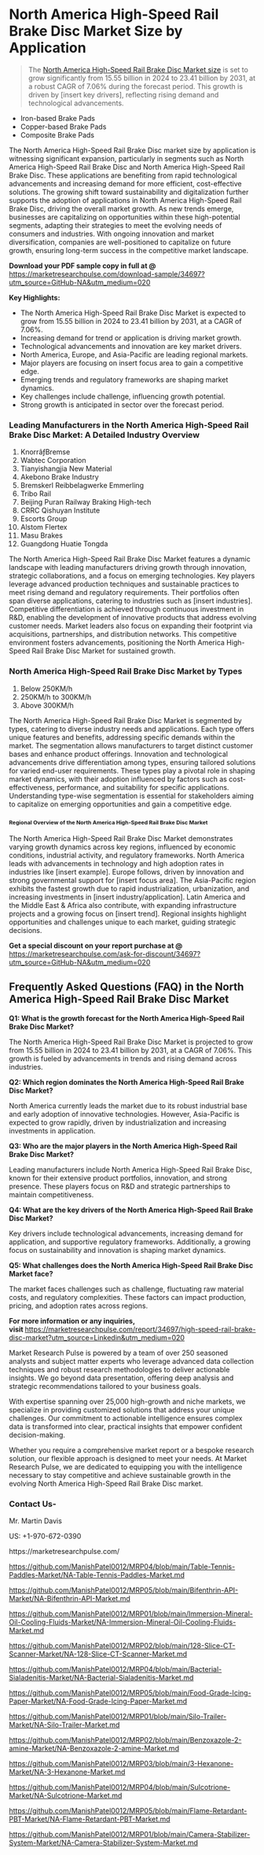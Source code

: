 <h1>North America High-Speed Rail Brake Disc Market&nbsp;Size by Application</h1><blockquote><p>The <a href="https://marketresearchpulse.com/download-sample/34697?utm_source=GitHub-NA&amp;utm_medium=020">North America High-Speed Rail Brake Disc Market size</a> is set to grow significantly from 15.55 billion in 2024 to 23.41 billion by 2031, at a robust CAGR of 7.06% during the forecast period. This growth is driven by [insert key drivers], reflecting rising demand and technological advancements.</p></blockquote><ul><li>Iron-based Brake Pads<li> Copper-based Brake Pads<li> Composite Brake Pads</li></ul><p>The North America High-Speed Rail Brake Disc market size by application is witnessing significant expansion, particularly in segments such as North America High-Speed Rail Brake Disc and North America High-Speed Rail Brake Disc. These applications are benefiting from rapid technological advancements and increasing demand for more efficient, cost-effective solutions. The growing shift toward sustainability and digitalization further supports the adoption of applications in North America High-Speed Rail Brake Disc, driving the overall market growth. As new trends emerge, businesses are capitalizing on opportunities within these high-potential segments, adapting their strategies to meet the evolving needs of consumers and industries. With ongoing innovation and market diversification, companies are well-positioned to capitalize on future growth, ensuring long-term success in the competitive market landscape.</p><p><strong>Download your PDF sample copy in full at @ </strong><a href="https://marketresearchpulse.com/download-sample/34697?utm_source=GitHub-NA&amp;utm_medium=020">https://marketresearchpulse.com/download-sample/34697?utm_source=GitHub-NA&amp;utm_medium=020</a></p><p><strong>Key Highlights: </strong></p><ul><li>The North America High-Speed Rail Brake Disc Market is expected to grow from 15.55 billion in 2024 to 23.41 billion by 2031, at a CAGR of 7.06%.</li><li>Increasing demand for trend or application is driving market growth.</li><li>Technological advancements and innovation are key market drivers.</li><li>North America, Europe, and Asia-Pacific are leading regional markets.</li><li>Major players are focusing on insert focus area to gain a competitive edge.</li><li>Emerging trends and regulatory frameworks are shaping market dynamics.</li><li>Key challenges include challenge, influencing growth potential.</li><li>Strong growth is anticipated in sector over the forecast period.</li></ul><h3>Leading Manufacturers in the North America High-Speed Rail Brake Disc Market: A Detailed Industry Overview</h3><ol><li>KnorrâƒBremse</li><li>Wabtec Corporation</li><li>Tianyishangjia New Material</li><li>Akebono Brake Industry</li><li>Bremskerl Reibbelagwerke Emmerling</li><li>Tribo Rail</li><li>Beijing Puran Railway Braking High-tech</li><li>CRRC Qishuyan Institute</li><li>Escorts Group</li><li>Alstom Flertex</li><li>Masu Brakes</li><li>Guangdong Huatie Tongda</li></ol><div class="flex max-w-full flex-col flex-grow"><div class="min-h-8 text-message flex w-full flex-col items-end gap-2 whitespace-normal break-words [.text-message+&amp;]:mt-5" dir="auto" data-message-author-role="assistant" data-message-id="fd8432e4-4910-450d-b182-61b7bfb0a01f" data-message-model-slug="gpt-4o"><div class="flex w-full flex-col gap-1 empty:hidden first:pt-[3px]"><div class="markdown prose w-full break-words dark:prose-invert light"><p>The North America High-Speed Rail Brake Disc Market features a dynamic landscape with leading manufacturers driving growth through innovation, strategic collaborations, and a focus on emerging technologies. Key players leverage advanced production techniques and sustainable practices to meet rising demand and regulatory requirements. Their portfolios often span diverse applications, catering to industries such as [insert industries]. Competitive differentiation is achieved through continuous investment in R&amp;D, enabling the development of innovative products that address evolving customer needs. Market leaders also focus on expanding their footprint via acquisitions, partnerships, and distribution networks. This competitive environment fosters advancements, positioning the North America High-Speed Rail Brake Disc Market for sustained growth.</p></div></div></div></div><h3>North America High-Speed Rail Brake Disc Market by Types</h3><ol><li>Below 250KM/h<li> 250KM/h to 300KM/h<li> Above 300KM/h</li></ol><div class="flex max-w-full flex-col flex-grow"><div class="min-h-8 text-message flex w-full flex-col items-end gap-2 whitespace-normal break-words [.text-message+&amp;]:mt-5" dir="auto" data-message-author-role="assistant" data-message-id="084470be-0bb7-4664-bddf-5156b4f41249" data-message-model-slug="gpt-4o-mini"><div class="flex w-full flex-col gap-1 empty:hidden first:pt-[3px]"><div class="markdown prose w-full break-words dark:prose-invert light"><p>The North America High-Speed Rail Brake Disc Market is segmented by types, catering to diverse industry needs and applications. Each type offers unique features and benefits, addressing specific demands within the market. The segmentation allows manufacturers to target distinct customer bases and enhance product offerings. Innovation and technological advancements drive differentiation among types, ensuring tailored solutions for varied end-user requirements. These types play a pivotal role in shaping market dynamics, with their adoption influenced by factors such as cost-effectiveness, performance, and suitability for specific applications. Understanding type-wise segmentation is essential for stakeholders aiming to capitalize on emerging opportunities and gain a competitive edge.</p></div></div></div></div><h3><span style="font-size: 11px;">Regional Overview of the North America High-Speed Rail Brake Disc Market</span></h3><div class="flex max-w-full flex-col flex-grow"><div class="min-h-8 text-message flex w-full flex-col items-end gap-2 whitespace-normal break-words [.text-message+&amp;]:mt-5" dir="auto" data-message-author-role="assistant" data-message-id="e9038762-ce64-4e30-91c9-9bd413514231" data-message-model-slug="gpt-4o-mini"><div class="flex w-full flex-col gap-1 empty:hidden first:pt-[3px]"><div class="markdown prose w-full break-words dark:prose-invert light"><p>The North America High-Speed Rail Brake Disc Market demonstrates varying growth dynamics across key regions, influenced by economic conditions, industrial activity, and regulatory frameworks. North America leads with advancements in technology and high adoption rates in industries like [insert example]. Europe follows, driven by innovation and strong governmental support for [insert focus area]. The Asia-Pacific region exhibits the fastest growth due to rapid industrialization, urbanization, and increasing investments in [insert industry/application]. Latin America and the Middle East &amp; Africa also contribute, with expanding infrastructure projects and a growing focus on [insert trend]. Regional insights highlight opportunities and challenges unique to each market, guiding strategic decisions.</p></div></div></div></div><p><strong>Get a special discount on your report purchase at @ </strong><a href="https://marketresearchpulse.com/ask-for-discount/34697?utm_source=GitHub-NA&amp;utm_medium=020">https://marketresearchpulse.com/ask-for-discount/34697?utm_source=GitHub-NA&amp;utm_medium=020</a></p><h2>Frequently Asked Questions (FAQ) in the North America High-Speed Rail Brake Disc Market</h2><p><strong>Q1: What is the growth forecast for the North America High-Speed Rail Brake Disc Market?</strong></p><p>The North America High-Speed Rail Brake Disc Market is projected to grow from 15.55 billion in 2024 to 23.41 billion by 2031, at a CAGR of 7.06%. This growth is fueled by advancements in trends and rising demand across industries.</p><p><strong>Q2: Which region dominates the North America High-Speed Rail Brake Disc Market?</strong></p><p>North America currently leads the market due to its robust industrial base and early adoption of innovative technologies. However, Asia-Pacific is expected to grow rapidly, driven by industrialization and increasing investments in application.</p><p><strong>Q3: Who are the major players in the North America High-Speed Rail Brake Disc Market?</strong></p><p>Leading manufacturers include North America High-Speed Rail Brake Disc, known for their extensive product portfolios, innovation, and strong presence. These players focus on R&amp;D and strategic partnerships to maintain competitiveness.</p><p><strong>Q4: What are the key drivers of the North America High-Speed Rail Brake Disc Market?</strong></p><p>Key drivers include technological advancements, increasing demand for application, and supportive regulatory frameworks. Additionally, a growing focus on sustainability and innovation is shaping market dynamics.</p><p><strong>Q5: What challenges does the North America High-Speed Rail Brake Disc Market face?</strong></p><p>The market faces challenges such as challenge, fluctuating raw material costs, and regulatory complexities. These factors can impact production, pricing, and adoption rates across regions.</p><p><strong>For more information or any inquiries, visit&nbsp;</strong><a href="https://marketresearchpulse.com/report/34697/high-speed-rail-brake-disc-market?utm_source=Linkedin&utm_medium=020">https://marketresearchpulse.com/report/34697/high-speed-rail-brake-disc-market?utm_source=Linkedin&utm_medium=020</a></p><p>Market Research Pulse is powered by a team of over 250 seasoned analysts and subject matter experts who leverage advanced data collection techniques and robust research methodologies to deliver actionable insights. We go beyond data presentation, offering deep analysis and strategic recommendations tailored to your business goals.</p><p>With expertise spanning over 25,000 high-growth and niche markets, we specialize in providing customized solutions that address your unique challenges. Our commitment to actionable intelligence ensures complex data is transformed into clear, practical insights that empower confident decision-making.</p><p>Whether you require a comprehensive market report or a bespoke research solution, our flexible approach is designed to meet your needs. At Market Research Pulse, we are dedicated to equipping you with the intelligence necessary to stay competitive and achieve sustainable growth in the evolving North America High-Speed Rail Brake Disc market.</p><h3><strong>Contact Us-</strong></h3><p>Mr. Martin Davis</p><p>US: +1-970-672-0390</p><p>https://marketresearchpulse.com/</p><p><a href="https://github.com/ManishPatel0012/MRP04/blob/main/Table-Tennis-Paddles-Market/NA-Table-Tennis-Paddles-Market.md">https://github.com/ManishPatel0012/MRP04/blob/main/Table-Tennis-Paddles-Market/NA-Table-Tennis-Paddles-Market.md</a></p><p><a href="https://github.com/ManishPatel0012/MRP05/blob/main/Bifenthrin-API-Market/NA-Bifenthrin-API-Market.md">https://github.com/ManishPatel0012/MRP05/blob/main/Bifenthrin-API-Market/NA-Bifenthrin-API-Market.md</a></p><p><a href="https://github.com/ManishPatel0012/MRP01/blob/main/Immersion-Mineral-Oil-Cooling-Fluids-Market/NA-Immersion-Mineral-Oil-Cooling-Fluids-Market.md">https://github.com/ManishPatel0012/MRP01/blob/main/Immersion-Mineral-Oil-Cooling-Fluids-Market/NA-Immersion-Mineral-Oil-Cooling-Fluids-Market.md</a></p><p><a href="https://github.com/ManishPatel0012/MRP02/blob/main/128-Slice-CT-Scanner-Market/NA-128-Slice-CT-Scanner-Market.md">https://github.com/ManishPatel0012/MRP02/blob/main/128-Slice-CT-Scanner-Market/NA-128-Slice-CT-Scanner-Market.md</a></p><p><a href="https://github.com/ManishPatel0012/MRP04/blob/main/Bacterial-Sialadenitis-Market/NA-Bacterial-Sialadenitis-Market.md">https://github.com/ManishPatel0012/MRP04/blob/main/Bacterial-Sialadenitis-Market/NA-Bacterial-Sialadenitis-Market.md</a></p><p><a href="https://github.com/ManishPatel0012/MRP05/blob/main/Food-Grade-Icing-Paper-Market/NA-Food-Grade-Icing-Paper-Market.md">https://github.com/ManishPatel0012/MRP05/blob/main/Food-Grade-Icing-Paper-Market/NA-Food-Grade-Icing-Paper-Market.md</a></p><p><a href="https://github.com/ManishPatel0012/MRP01/blob/main/Silo-Trailer-Market/NA-Silo-Trailer-Market.md">https://github.com/ManishPatel0012/MRP01/blob/main/Silo-Trailer-Market/NA-Silo-Trailer-Market.md</a></p><p><a href="https://github.com/ManishPatel0012/MRP02/blob/main/Benzoxazole-2-amine-Market/NA-Benzoxazole-2-amine-Market.md">https://github.com/ManishPatel0012/MRP02/blob/main/Benzoxazole-2-amine-Market/NA-Benzoxazole-2-amine-Market.md</a></p><p><a href="https://github.com/ManishPatel0012/MRP03/blob/main/3-Hexanone-Market/NA-3-Hexanone-Market.md">https://github.com/ManishPatel0012/MRP03/blob/main/3-Hexanone-Market/NA-3-Hexanone-Market.md</a></p><p><a href="https://github.com/ManishPatel0012/MRP04/blob/main/Sulcotrione-Market/NA-Sulcotrione-Market.md">https://github.com/ManishPatel0012/MRP04/blob/main/Sulcotrione-Market/NA-Sulcotrione-Market.md</a></p><p><a href="https://github.com/ManishPatel0012/MRP05/blob/main/Flame-Retardant-PBT-Market/NA-Flame-Retardant-PBT-Market.md">https://github.com/ManishPatel0012/MRP05/blob/main/Flame-Retardant-PBT-Market/NA-Flame-Retardant-PBT-Market.md</a></p><p><a href="https://github.com/ManishPatel0012/MRP01/blob/main/Camera-Stabilizer-System-Market/NA-Camera-Stabilizer-System-Market.md">https://github.com/ManishPatel0012/MRP01/blob/main/Camera-Stabilizer-System-Market/NA-Camera-Stabilizer-System-Market.md</a></p>
